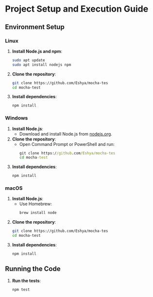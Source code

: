 # Project Setup and Execution Guide

## Environment Setup

### Linux
1. **Install Node.js and npm**:
    ```bash
    sudo apt update
    sudo apt install nodejs npm
    ```
2. **Clone the repository**:
    ```bash
    git clone https://github.com/Eshya/mocha-tes
    cd mocha-test
    ```
3. **Install dependencies**:
    ```bash
    npm install
    ```

### Windows
1. **Install Node.js**:
    - Download and install Node.js from [nodejs.org](https://nodejs.org).
2. **Clone the repository**:
    - Open Command Prompt or PowerShell and run:
      ```cmd
      git clone https://github.com/Eshya/mocha-tes
      cd mocha-test
      ```
3. **Install dependencies**:
    ```cmd
    npm install
    ```

### macOS
1. **Install Node.js**:
    - Use Homebrew:
      ```bash
      brew install node
      ```
2. **Clone the repository**:
    ```bash
    git clone https://github.com/Eshya/mocha-tes
    cd mocha-test
    ```
3. **Install dependencies**:
    ```bash
    npm install
    ```

## Running the Code
1. **Run the tests**:
    ```bash
    npm test
    ```
